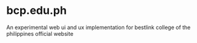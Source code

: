 # bcp.edu.ph
An experimental web ui and ux implementation for bestlink college of the philippines official website
